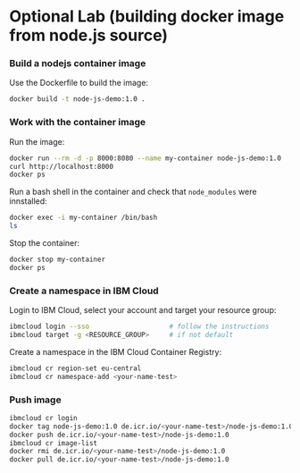 # Optional Lab (building docker image from node.js source)


### Build a nodejs container image

Use the Dockerfile to build the image:

```bash
docker build -t node-js-demo:1.0 .
```


### Work with the container image

Run the image:
```bash
docker run --rm -d -p 8000:8080 --name my-container node-js-demo:1.0
curl http://localhost:8000
docker ps
```

Run a bash shell in the container and check that `node_modules` were innstalled:
```bash
docker exec -i my-container /bin/bash
ls
```

Stop the container:
```bash
docker stop my-container
docker ps
```


### Create a namespace in IBM Cloud

Login to IBM Cloud, select your account and target your resource group:
```bash
ibmcloud login --sso                    # follow the instructions
ibmcloud target -g <RESOURCE_GROUP>     # if not default
```

Create a namespace in the IBM Cloud Container Registry:
```bash
ibmcloud cr region-set eu-central
ibmcloud cr namespace-add <your-name-test>
```


### Push image

```bash
ibmcloud cr login
docker tag node-js-demo:1.0 de.icr.io/<your-name-test>/node-js-demo:1.0
docker push de.icr.io/<your-name-test>/node-js-demo:1.0
ibmcloud cr image-list
docker rmi de.icr.io/<your-name-test>/node-js-demo:1.0
docker pull de.icr.io/<your-name-test>/node-js-demo:1.0
```

